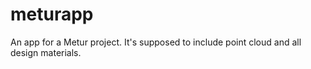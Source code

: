# meturapp
An app for a Metur  project. It's supposed to include point cloud and all design materials.
